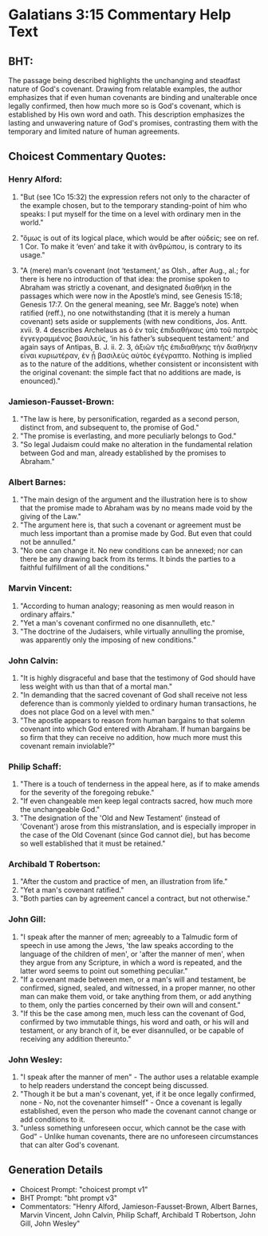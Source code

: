 # Galatians 3:15 Commentary Help Text

## BHT:
The passage being described highlights the unchanging and steadfast nature of God's covenant. Drawing from relatable examples, the author emphasizes that if even human covenants are binding and unalterable once legally confirmed, then how much more so is God's covenant, which is established by His own word and oath. This description emphasizes the lasting and unwavering nature of God's promises, contrasting them with the temporary and limited nature of human agreements.

## Choicest Commentary Quotes:
### Henry Alford:
1. "But (see 1Co 15:32) the expression refers not only to the character of the example chosen, but to the temporary standing-point of him who speaks: I put myself for the time on a level with ordinary men in the world."

2. "ὅμως is out of its logical place, which would be after οὐδείς; see on ref. 1 Cor. To make it ‘even’ and take it with ἀνθρώπου, is contrary to its usage."

3. "A (mere) man’s covenant (not ‘testament,’ as Olsh., after Aug., al.; for there is here no introduction of that idea: the promise spoken to Abraham was strictly a covenant, and designated διαθήκη in the passages which were now in the Apostle’s mind, see Genesis 15:18; Genesis 17:7. On the general meaning, see Mr. Bagge’s note) when ratified (reff.), no one notwithstanding (that it is merely a human covenant) sets aside or supplements (with new conditions, Jos. Antt. xvii. 9. 4 describes Archelaus as ὁ ἐν ταῖς ἐπιδιαθήκαις ὑπὸ τοῦ πατρὸς ἐγγεγραμμένος βασιλεύς, ‘in his father’s subsequent testament:’ and again says of Antipas, B. J. ii. 2. 3, ἀξιῶν τῆς ἐπιδιαθήκης τὴν διαθήκην εἶναι κυριωτέραν, ἐν ᾗ βασιλεὺς αὐτὸς ἐγέγραπτο. Nothing is implied as to the nature of the additions, whether consistent or inconsistent with the original covenant: the simple fact that no additions are made, is enounced)."

### Jamieson-Fausset-Brown:
1. "The law is here, by personification, regarded as a second person, distinct from, and subsequent to, the promise of God."
2. "The promise is everlasting, and more peculiarly belongs to God."
3. "So legal Judaism could make no alteration in the fundamental relation between God and man, already established by the promises to Abraham."

### Albert Barnes:
1. "The main design of the argument and the illustration here is to show that the promise made to Abraham was by no means made void by the giving of the Law."
2. "The argument here is, that such a covenant or agreement must be much less important than a promise made by God. But even that could not be annulled."
3. "No one can change it. No new conditions can be annexed; nor can there be any drawing back from its terms. It binds the parties to a faithful fulfillment of all the conditions."

### Marvin Vincent:
1. "According to human analogy; reasoning as men would reason in ordinary affairs."
2. "Yet a man's covenant confirmed no one disannulleth, etc."
3. "The doctrine of the Judaisers, while virtually annulling the promise, was apparently only the imposing of new conditions."

### John Calvin:
1. "It is highly disgraceful and base that the testimony of God should have less weight with us than that of a mortal man."
2. "In demanding that the sacred covenant of God shall receive not less deference than is commonly yielded to ordinary human transactions, he does not place God on a level with men."
3. "The apostle appears to reason from human bargains to that solemn covenant into which God entered with Abraham. If human bargains be so firm that they can receive no addition, how much more must this covenant remain inviolable?"

### Philip Schaff:
1. "There is a touch of tenderness in the appeal here, as if to make amends for the severity of the foregoing rebuke." 
2. "If even changeable men keep legal contracts sacred, how much more the unchangeable God."
3. "The designation of the 'Old and New Testament' (instead of 'Covenant') arose from this mistranslation, and is especially improper in the case of the Old Covenant (since God cannot die), but has become so well established that it must be retained."

### Archibald T Robertson:
1. "After the custom and practice of men, an illustration from life."
2. "Yet a man's covenant ratified."
3. "Both parties can by agreement cancel a contract, but not otherwise."

### John Gill:
1. "I speak after the manner of men; agreeably to a Talmudic form of speech in use among the Jews, 'the law speaks according to the language of the children of men', or 'after the manner of men', when they argue from any Scripture, in which a word is repeated, and the latter word seems to point out something peculiar."
2. "If a covenant made between men, or a man's will and testament, be confirmed, signed, sealed, and witnessed, in a proper manner, no other man can make them void, or take anything from them, or add anything to them, only the parties concerned by their own will and consent."
3. "If this be the case among men, much less can the covenant of God, confirmed by two immutable things, his word and oath, or his will and testament, or any branch of it, be ever disannulled, or be capable of receiving any addition thereunto."

### John Wesley:
1. "I speak after the manner of men" - The author uses a relatable example to help readers understand the concept being discussed.
2. "Though it be but a man's covenant, yet, if it be once legally confirmed, none - No, not the covenanter himself" - Once a covenant is legally established, even the person who made the covenant cannot change or add conditions to it.
3. "unless something unforeseen occur, which cannot be the case with God" - Unlike human covenants, there are no unforeseen circumstances that can alter God's covenant.


## Generation Details
- Choicest Prompt: "choicest prompt v1"
- BHT Prompt: "bht prompt v3"
- Commentators: "Henry Alford, Jamieson-Fausset-Brown, Albert Barnes, Marvin Vincent, John Calvin, Philip Schaff, Archibald T Robertson, John Gill, John Wesley"
